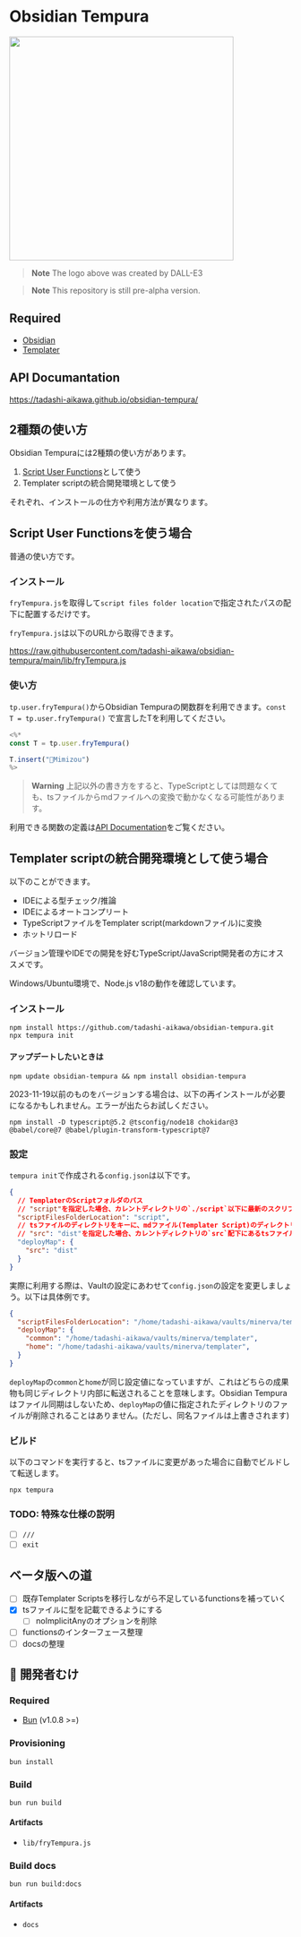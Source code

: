 # Obsidian Tempura

<img src="https://github.com/tadashi-aikawa/obsidian-tempura/blob/main/logo.png?raw=true" width="400" />

> **Note**
> The logo above was created by DALL-E3

> **Note**
> This repository is still pre-alpha version.

## Required

- [Obsidian]
- [Templater]

## API Documantation

https://tadashi-aikawa.github.io/obsidian-tempura/

## 2種類の使い方

Obsidian Tempuraには2種類の使い方があります。

1. [Script User Functions]として使う
2. Templater scriptの統合開発環境として使う

それぞれ、インストールの仕方や利用方法が異なります。

## Script User Functionsを使う場合

普通の使い方です。

### インストール

`fryTempura.js`を取得して`script files folder location`で指定されたパスの配下に配置するだけです。

`fryTempura.js`は以下のURLから取得できます。

https://raw.githubusercontent.com/tadashi-aikawa/obsidian-tempura/main/lib/fryTempura.js

### 使い方

`tp.user.fryTempura()`からObsidian Tempuraの関数群を利用できます。`const T = tp.user.fryTempura()` で宣言したTを利用してください。

```js
<%*
const T = tp.user.fryTempura()

T.insert("🦉Mimizou")
%>
```

> **Warning**
> 上記以外の書き方をすると、TypeScriptとしては問題なくても、tsファイルからmdファイルへの変換で動かなくなる可能性があります。

利用できる関数の定義は[API Documentation]をご覧ください。

## Templater scriptの統合開発環境として使う場合

以下のことができます。

- IDEによる型チェック/推論
- IDEによるオートコンプリート
- TypeScriptファイルをTemplater script(markdownファイル)に変換
- ホットリロード

バージョン管理やIDEでの開発を好むTypeScript/JavaScript開発者の方にオススメです。

Windows/Ubuntu環境で、Node.js v18の動作を確認しています。

### インストール

```console
npm install https://github.com/tadashi-aikawa/obsidian-tempura.git
npx tempura init
```

#### アップデートしたいときは

```console
npm update obsidian-tempura && npm install obsidian-tempura
```

2023-11-19以前のものをバージョンする場合は、以下の再インストールが必要になるかもしれません。エラーが出たらお試しください。

```console
npm install -D typescript@5.2 @tsconfig/node18 chokidar@3 @babel/core@7 @babel/plugin-transform-typescript@7
```

### 設定

`tempura init`で作成される`config.json`は以下です。

```json
{
  // TemplaterのScriptフォルダのパス
  // "script"を指定した場合、カレントディレクトリの`./script`以下に最新のスクリプト(jsファイル)が転送される
  "scriptFilesFolderLocation": "script",
  // tsファイルのディレクトリをキーに、mdファイル(Templater Script)のディレクトリパスを値に設定
  // "src": "dist"を指定した場合、カレントディレクトリの`src`配下にあるtsファイルがmdファイルに変換され、カレントディレクトリの`dist`配下に転送される
  "deployMap": {
    "src": "dist"
  }
}
```


実際に利用する際は、Vaultの設定にあわせて`config.json`の設定を変更しましょう。以下は具体例です。

```json
{
  "scriptFilesFolderLocation": "/home/tadashi-aikawa/vaults/minerva/templater/scripts",
  "deployMap": {
    "common": "/home/tadashi-aikawa/vaults/minerva/templater",
    "home": "/home/tadashi-aikawa/vaults/minerva/templater",
  }
}
```

`deployMap`の`common`と`home`が同じ設定値になっていますが、これはどちらの成果物も同じディレクトリ内部に転送されることを意味します。Obsidian Tempuraはファイル同期はしないため、`deployMap`の値に指定されたディレクトリのファイルが削除されることはありません。(ただし、同名ファイルは上書きされます)

### ビルド

以下のコマンドを実行すると、tsファイルに変更があった場合に自動でビルドして転送します。

```console
npx tempura
```

### TODO: 特殊な仕様の説明

- [ ] `///`
- [ ] `exit`

## ベータ版への道

- [ ] 既存Templater Scriptsを移行しながら不足しているfunctionsを補っていく
- [x] tsファイルに型を記載できるようにする
    - [ ] noImplicitAnyのオプションを削除
- [ ] functionsのインターフェース整理
- [ ] docsの整理

## 🤖 開発者むけ

### Required

- [Bun] (v1.0.8 >=)

### Provisioning

```console
bun install
```

### Build

```console
bun run build
```

#### Artifacts

- `lib/fryTempura.js`

### Build docs

```console
bun run build:docs
```

#### Artifacts

- `docs`


[Obsidian]: https://obsidian.md/
[Templater]: https://github.com/SilentVoid13/Templater
[Script User Functions]: https://silentvoid13.github.io/Templater/user-functions/script-user-functions.html
[Bun]: https://bun.sh/

[release page]: https://github.com/tadashi-aikawa/obsidian-tempura/releases
[Script files folder location]: https://silentvoid13.github.io/Templater/user-functions/script-user-functions.html?highlight=user%20scipts%20function#define-a-script-user-function

[API Documentation]: [#api-documentation]
